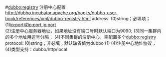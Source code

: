   #<dubbo:registry> 注册中心配置
    http://dubbo.incubator.apache.org/books/dubbo-user-book/references/xml/dubbo-registry.html
    address:
        (0)string；必填项；
        (1)<ip:port>或<ip:port,ip:port>       
        (2)注册中心服务器地址，如果地址没有端口号时默认端口为9090;
        (3)同一集群内的多个地址用逗号分隔；
        (4)不同集群的注册中心，需配置多个<dubbo:registry>
    protocol:
        (0)string；非必填；默认缺省值为dubbo
        (1)<protocol>
        (4)注册中心地址协议；
        (4)类型支持：dubbo/http/local
           